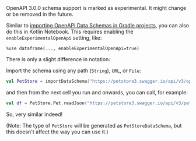 [//]: # (title: Import Data Schemas, e.g. from OpenAPI, in Kotlin Notebook)

<!---IMPORT org.jetbrains.kotlinx.dataframe.samples.api.Schemas-->

<warning>
OpenAPI 3.0.0 schema support is marked as experimental. It might change or be removed in the future.
</warning>

Similar to [importing OpenAPI Data Schemas in Gradle projects](schemasImportOpenApiGradle.md),
you can also do this in Kotlin Notebook.
This requires enabling the `enableExperimentalOpenApi` setting, like:
```
%use dataframe(..., enableExperimentalOpenApi=true)
```

There is only a slight difference in notation:

Import the schema using any path (`String`), `URL`, or `File`:

```kotlin
val PetStore = importDataSchema("https://petstore3.swagger.io/api/v3/openapi.json")
```

and then from the next cell you run and onwards, you can call, for example:

```kotlin
val df = PetStore.Pet.readJson("https://petstore3.swagger.io/api/v3/pet/findByStatus?status=available")
```

So, very similar indeed!

(Note: The type of `PetStore` will be generated as `PetStoreDataSchema`, but this doesn't affect the way you can use
it.)
